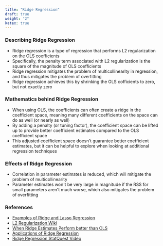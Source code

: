 ```yaml
---
title: "Ridge Regression"
draft: true
weight: "2"
katex: true
---
```


### Describing Ridge Regression
- Ridge regression is a type of regression that performs L2 regularization on the OLS coefficients
- Specifically, the penalty term associated with L2 regularization is the square of the magnitude of OLS coefficients
- Ridge regression mitigates the problem of multicollinearity in regression, and thus mitigates the problem of overfitting
- Ridge regression achieves this by shrinking the OLS cofficients to zero, but not exactly zero

### Mathematics behind Ridge Regression
- When using OLS, the coefficients can often create a ridge in the coefficient space, meaning many different coefficients on the space can do as well (or nearly as well)
- By adding a penalty (or tuning factor), the coefficient space can be lifted up to provide better coefficient estimates compared to the OLS coefficient space
- This adjusted coefficient space doesn't guarantee better coefficient estimates, but it can be helpful to explore when looking at additional regression techniques

### Effects of Ridge Regression
- Correlation in parameter estimates is reduced, which will mitigate the problem of multicollinearity
- Parameter estimates won't be very large in magnitude if the RSS for small parameters aren't much worse, which also mitigates the problem of overfitting

### References
- [Examples of Ridge and Lasso Regression](https://www.analyticsvidhya.com/blog/2016/01/complete-tutorial-ridge-lasso-regression-python/)
- [L2 Regularization Wiki](https://en.wikipedia.org/wiki/Tikhonov_regularization)
- [When Ridge Estimates Perform better than OLS](https://stats.stackexchange.com/questions/118712/why-does-ridge-estimate-become-better-than-ols-by-adding-a-constant-to-the-diago/119708)
- [Applications of Ridge Regression](https://medium.com/@rrfd/what-is-ridge-regression-applications-in-python-6ed3acbb2aaf)
- [Ridge Regression StatQuest Video](https://www.youtube.com/watch?v=Q81RR3yKn30)
